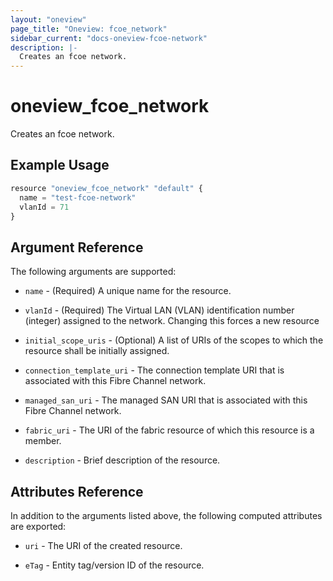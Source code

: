 ```yaml
---
layout: "oneview"
page_title: "Oneview: fcoe_network"
sidebar_current: "docs-oneview-fcoe-network"
description: |-
  Creates an fcoe network.
---
```


# oneview\_fcoe\_network

Creates an fcoe network.

## Example Usage

```js
resource "oneview_fcoe_network" "default" {
  name = "test-fcoe-network"
  vlanId = 71
}
```

## Argument Reference

The following arguments are supported:

* `name` - (Required) A unique name for the resource.

* `vlanId` - (Required) The Virtual LAN (VLAN) identification number (integer) assigned to the network.
Changing this forces a new resource

* `initial_scope_uris` - (Optional) A list of URIs of the scopes to which the resource shall be initially assigned.

* `connection_template_uri` - The connection template URI that is associated with this Fibre Channel network.

* `managed_san_uri` - The managed SAN URI that is associated with this Fibre Channel network.

* `fabric_uri` - The URI of the fabric resource of which this resource is a member.

* `description` - Brief description of the resource.

## Attributes Reference

In addition to the arguments listed above, the following computed attributes are exported:

* `uri` - The URI of the created resource.

* `eTag` - Entity tag/version ID of the resource.

